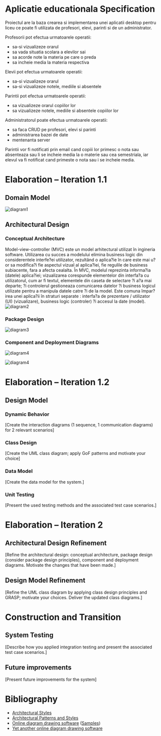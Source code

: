 # Aplicatie educationala Specification

Proiectul are la baza crearea si implementarea unei aplicatii desktop pentru liceu ce poate fi utilizata de profesori, elevi, parinti si de un administrator.

Profesorii pot efectua urmatoarele operatii:
- sa-si vizualizeze orarul
- sa vada situatia scolara a elevilor sai
- sa acorde note la materia pe care o preda
- sa incheie media la materia respectiva

Elevii pot efectua urmatoarele operatii:
- sa-si vizualizeze orarul
- sa-si vizualizeze notele, mediile si absentele

Parintii pot efectua urmatoarele operatii:
- sa vizualizeze orarul copiilor lor
- sa vizualizeze notele, mediile si absentele copiilor lor

Administratorul poate efectua urmatoarele operatii:
- sa faca CRUD pe profesori, elevi si parinti
- administrarea bazei de date
- mentenanta server

Parintii vor fi notificati prin email cand copiii lor primesc o nota sau absenteaza sau li se incheie media la o materie sau cea semestriala, iar elevul va fi notificat cand primeste o nota sau i se incheie media.

# Elaboration – Iteration 1.1

## Domain Model
![diagram1](data_model.png)

## Architectural Design

### Conceptual Architecture
Model-view-controller (MVC) este un model arhitectural utilizat în ingineria software. Utilizarea cu succes a modelului elimina business logic din considerentele interfe?ei utilizator, rezultând o aplica?ie în care este mai u?or sa modifica?i fie aspectul vizual al aplica?iei, fie regulile de business subiacente, fara a afecta cealalta. În MVC, modelul reprezinta informa?ia (datele) aplica?iei; vizualizarea corespunde elementelor din interfa?a cu utilizatorul, cum ar fi textul, elementele din caseta de selectare ?i a?a mai departe; ?i controlerul gestioneaza comunicarea datelor ?i business logicul utilizate pentru a manipula datele catre ?i de la model. Este comuna împar?irea unei aplica?ii în straturi separate : interfa?a de prezentare / utilizator (UI) (vizualizare), business logic (controler) ?i accesul la date (model).
![diagram2](conceptual.jpg)

### Package Design

![diagram3](package.jpg)

### Component and Deployment Diagrams

![diagram4](component.png)

![diagram4](deploy.png)

# Elaboration – Iteration 1.2

## Design Model

### Dynamic Behavior
[Create the interaction diagrams (1 sequence, 1 communication diagrams) for 2 relevant scenarios]

### Class Design
[Create the UML class diagram; apply GoF patterns and motivate your choice]

### Data Model
[Create the data model for the system.]

### Unit Testing
[Present the used testing methods and the associated test case scenarios.]

# Elaboration – Iteration 2

## Architectural Design Refinement
[Refine the architectural design: conceptual architecture, package design (consider package design principles), component and deployment diagrams. Motivate the changes that have been made.]

## Design Model Refinement
[Refine the UML class diagram by applying class design principles and GRASP; motivate your choices. Deliver the updated class diagrams.]

# Construction and Transition

## System Testing
[Describe how you applied integration testing and present the associated test case scenarios.]

## Future improvements
[Present future improvements for the system]

# Bibliography
- [Architectural Styles](https://docs.microsoft.com/en-us/azure/architecture/guide/architecture-styles/)
- [Architectural Patterns and Styles](https://msdn.microsoft.com/en-us/library/ee658117.aspx)
- [Online diagram drawing software](https://yuml.me/) ([Samples](https://yuml.me/diagram/scruffy/class/samples))
- [Yet another online diagram drawing software](https://www.draw.io)
